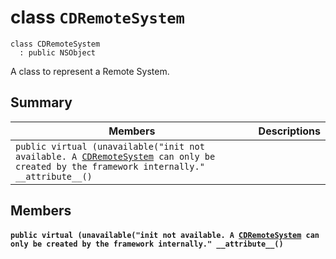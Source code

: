 # class `CDRemoteSystem` 

```
class CDRemoteSystem
  : public NSObject
```  

A class to represent a Remote System.



## Summary

 Members                        | Descriptions                                
--------------------------------|---------------------------------------------
`public virtual (unavailable("init not available. A `[`CDRemoteSystem`](#interface_c_d_remote_system)` can only be created by the framework internally." __attribute__()` | 

## Members

#### `public virtual (unavailable("init not available. A `[`CDRemoteSystem`](#interface_c_d_remote_system)` can only be created by the framework internally." __attribute__()` 